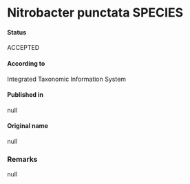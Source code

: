# Nitrobacter punctata SPECIES

#### Status
ACCEPTED

#### According to
Integrated Taxonomic Information System

#### Published in
null

#### Original name
null

### Remarks
null